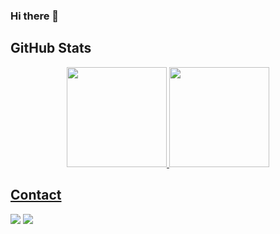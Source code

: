 ### Hi there 👋
## GitHub Stats
<div align="center">
  <a href="https://github.com/mateusmsf94">
  <img height="160em" src="https://github-readme-stats.vercel.app/api?username=rpajf&count_private=true&theme=dracula"/>
  <img height="160em" src="https://github-readme-stats.vercel.app/api/top-langs/?username=rpajf&layout=compact&langs_count=7&theme=dracula"/>
</div>

<!--
**rpajf/rpajf** is a ✨ _special_ ✨ repository because its `README.md` (this file) appears on your GitHub profile.

Here are some ideas to get you started:

- 🔭 I’m currently working on ...
- 🌱 I’m currently learning ...
- 👯 I’m looking to collaborate on ...
- 🤔 I’m looking for help with ...
- 💬 Ask me about ...
- 📫 How to reach me: ...
- 😄 Pronouns: ...
- ⚡ Fun fact: ...
-->

## Contact
  <div>
  <a href="https://www.linkedin.com/in/raphael-portela-800332124" target="_blank"><img src="https://img.shields.io/badge/-LinkedIn-%230077B5?style=for-the-badge&logo=linkedin&logoColor=white" target="_blank"></a>
  <a href = "mailto:rafaeljansenaraujo@gmail.com"><img src="https://img.shields.io/badge/-Gmail-BB001B?style=for-the-badge&logo=gmail&logoColor=white" target="_blank"></a>
  
  
  
  </div>
